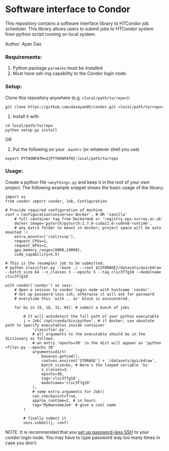 # Software interface to Condor

This repository contains a software interface library to HTCondor job scheduler. This library allows users to submit jobs to HTCondor system from python script running on local system.

Author: Ayan Das

### Requirements:
1. Python package `paramiko` must be installed
2. Must have ssh-ing capability to the Condor login node.

### Setup:

Clone this repository anywhere (e.g. `<local/path/to/repo>`):

```
git clone https://github.com/dasayan05/condor.git <local/path/to/repo>
```

1. Install it with

```
cd local/path/to/repo
python setup.py install
```

OR

2. Put the following on your `.bashrc` (or whatever shell you use)

```
export PYTHONPATH=${PYTHONPATH}:local/path/to/repo
```

### Usage:

Create a python file `<anything>.py` and keep it in the root of your own project.
The following example snippet shows the basic usage of the library:

```
import os
from condor import condor, Job, Configuration

# Provide required configuration of machine
conf = Configuration(universe='docker', # OR 'vanilla'
    # full container tag from DockerHub or 'registry.eps.surrey.ac.uk'
    docker_image='pytorch/pytorch:1.7.0-cuda11.0-cudnn8-runtime',
    # any extra folder to mount in docker; project space will be auto mounted :)
    extra_mounts=['/vol/vssp'],
    request_CPUs=1,
    request_GPUs=1,
    gpu_memory_range=[8000,24000],
    cuda_capability=5.5)

# This is the (example) job to be submitted.
# python classifier.py --base ./ --root ${STORAGE}/datasets/quickdraw --batch_size 64 --n_classes 3 --epochs 5 --tag clsc3f7g10 --modelname clsc3f7g10

with condor('condor') as sess:
    # Open a session to condor login node with hostname 'condor'.
    # Set up password-less ssh, otherwise it will ask for password
    # everytime this 'with .. as' block is encountered.

    for bs in [8, 16, 32, 64]: # submit a bunch of jobs

        # It will autodetect the full path of your python executable
        j = Job('/opt/conda/bin/python', # if docker, use absolute path to specify executables inside container
            'classifier.py',
            # all arguments to the executable should be in the dictionary as follows.
            # an entry 'epochs=30' in the dict will appear as 'python <file>.py --epochs 30'
            arguments=dict(
                base=os.getcwd(),
                root=os.environ['STORAGE'] + '/datasets/quickdraw',
                batch_size=bs, # Here's the looped variable 'bs'
                n_classes=3,
                epochs=30,
                tag='clsc3f7g10',
                modelname='clsc3f7g10'
            ),
            # some extra arguments for Job()
            can_checkpoint=True,
            approx_runtime=2, # in hours
            tag='MyAwesomeJob' # give a cool name
        )

        # finally submit it
        sess.submit(j, conf)
```

NOTE: It is recommended that you [set up password-less SSH](https://askubuntu.com/a/46935) to your condor login node. You may have to type password way too many times in case you don't.
